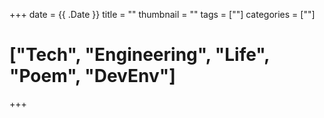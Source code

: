 +++
date = {{ .Date }}
title = ""
thumbnail = ""
tags = [""]
categories = [""]
# ["Tech", "Engineering", "Life", "Poem", "DevEnv"]
+++

